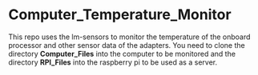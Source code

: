 # Computer_Temperature_Monitor
This repo uses the lm-sensors to monitor the temperature of the onboard processor and other sensor data of the adapters.
You need to clone the directory **Computer_Files** into the computer to be monitored and the directory **RPI_Files** into the raspberry pi to be used as a server.
